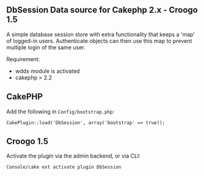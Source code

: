 DbSession Data source for Cakephp 2.x - Croogo 1.5
------------------------------------------------------

A simple database session store with extra functionality that keeps a 'map' of
logged-in users. Authenticate objects can then use this map to prevent multiple
login of the same user.

Requirement:

- wddx module is activated
- cakephp > 2.2

CakePHP
-------

Add the following in `Config/bootstrap.php`:

`CakePlugin::load('DbSession', array('bootstrap' => true));`

Croogo 1.5
----------

Activate the plugin via the admin backend, or via CLI:

`Console/cake ext activate plugin DbSession`
